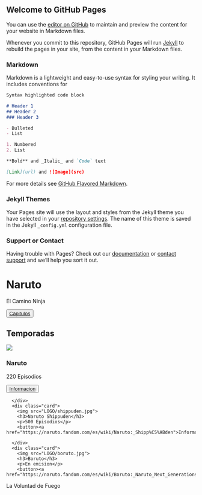 ## Welcome to GitHub Pages

You can use the [editor on GitHub](https://github.com/ExequielBaldez/lalolanda/edit/main/README.md) to maintain and preview the content for your website in Markdown files.

Whenever you commit to this repository, GitHub Pages will run [Jekyll](https://jekyllrb.com/) to rebuild the pages in your site, from the content in your Markdown files.

### Markdown

Markdown is a lightweight and easy-to-use syntax for styling your writing. It includes conventions for

```markdown
Syntax highlighted code block

# Header 1
## Header 2
### Header 3

- Bulleted
- List

1. Numbered
2. List

**Bold** and _Italic_ and `Code` text

[Link](url) and ![Image](src)
```

For more details see [GitHub Flavored Markdown](https://guides.github.com/features/mastering-markdown/).

### Jekyll Themes

Your Pages site will use the layout and styles from the Jekyll theme you have selected in your [repository settings](https://github.com/ExequielBaldez/lalolanda/settings). The name of this theme is saved in the Jekyll `_config.yml` configuration file.

### Support or Contact

Having trouble with Pages? Check out our [documentation](https://docs.github.com/categories/github-pages-basics/) or [contact support](https://github.com/contact) and we’ll help you sort it out.
<!DOCTYPE html>
<html lang="en">
  <head>
    <meta charset="utf-8">
    <title>Datebayo</title>
    <link rel="stylesheet" href="estilo.zzz.css">
          <link rel="shortcut icon" type="image/x-icon" href="LOGO/logo.png">
          <LINK REL="stylesheet" TYPE="text/css" HREF="css/estilo.zzz.czz">

  </head>
  <body>

<div class="banner-wrap">
  <h1>Naruto</h1>
  <p>El Camino Ninja</p>
   <button><a href="https://shippuden.tv/" target="_blank" class="btn-blue">Capitulos</a>
   </button>
   
  
</div>

<div class="cards-wrap">
  <h2>Temporadas</h2>
  <div class="cards-container">
      <div class="card">
        <img src="LOGO/naruto.jpg">
        <h3>Naruto</h3>
        <p>220 Episodios</p>
        <button><a href="https://naruto.fandom.com/es/wiki/Naruto_(Anime)#Historia">Informacion</a>
   </button>

      </div>
      <div class="card">
        <img src="LOGO/shippuden.jpg">
        <h3>Naruto Shippuden</h3>
        <p>500 Episodios</p>
        <button><a href="https://naruto.fandom.com/es/wiki/Naruto:_Shipp%C5%ABden">Informacion</a>
   </button>

      </div>
      <div class="card">
        <img src="LOGO/boruto.jpg">
        <h3>Boruto</h3>
        <p>En emision</p>
        <button><a href="https://naruto.fandom.com/es/wiki/Boruto:_Naruto_Next_Generations_(Anime)">Informacion</a>
   </button>
        
      

</div>
      
</div>
<footer>
  <p>La Voluntad de Fuego</p>

</footer>


  </body>
</html>
